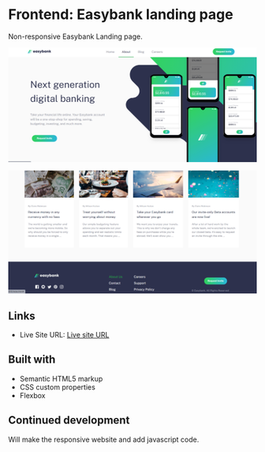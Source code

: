 # Frontend: Easybank landing page 

Non-responsive Easybank Landing page.

![Alt text](image.png)

![Alt text](image-2.png)

## Links

- Live Site URL: [Live site URL ](https://kanakjyoti.github.io/Easybank-landing-page/)

## Built with

- Semantic HTML5 markup
- CSS custom properties
- Flexbox

## Continued development

Will make the responsive website and add javascript code.
